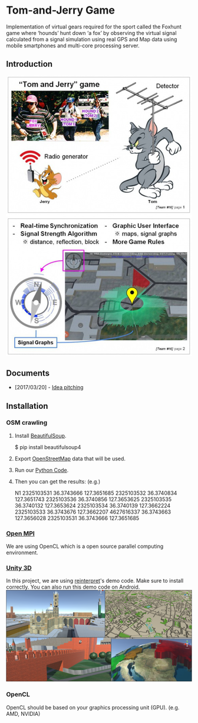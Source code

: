 # Tom-and-Jerry Game
Implementation of virtual gears required for the sport called the Foxhunt game where ‘hounds’ hunt down ‘a fox’ by observing the virtual signal calculated from a signal simulation using real GPS and Map data using mobile smartphones and multi-core processing server.

## Introduction
![alt tag](README/introduction.jpg)

## Documents
* [2017/03/20] - [Idea pitching]([2017.3.20]_idea_pitching.pdf)

## Installation
### OSM crawling

1. Install [BeautifulSoup](https://www.crummy.com/software/BeautifulSoup/bs4/doc/#installing-beautiful-soup).

    $ pip install beautifulsoup4

2. Export [OpenStreetMap](http://www.openstreetmap.org/export) data that will be used.
3. Run our [Python Code](OSMcrawling/MapData_Crawling.py).
4. Then you can get the results: (e.g.)

	N1
	2325103531 36.3743666 127.3651685
	2325103532 36.3740834 127.3651743
	2325103536 36.3740856 127.3653625
	2325103535 36.3740132 127.3653624
	2325103534 36.3740139 127.3662224
	2325103533 36.3743676 127.3662207
	4627616337 36.3743663 127.3656028
	2325103531 36.3743666 127.3651685

### [Open MPI](https://www.open-mpi.org/)
We are using OpenCL which is a open source parallel computing environment.
	
### [Unity 3D](https://unity3d.com/)
In this project, we are using [reinterpret](https://github.com/reinterpretcat/utymap/)'s demo code. Make sure to install correctly. You can also run this demo code on Android.
![alt tag](README/reinterpret_utymap.png)

### OpenCL
OpenCL should be based on your graphics processing unit (GPU). (e.g. AMD, NVIDIA)
